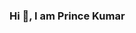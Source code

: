 ### Hi  👋, I am Prince Kumar

<!--
**prince-git-user/prince-git-user** is a ✨ _special_ ✨ repository because its `README.md` (this file) appears on your GitHub profile.

### I'm a passionate full stack web developer from Patna. My passion for software lies with dreaming up ideas and making them come true with elegant interfaces. I take ---great care in -the experience, architecture, and code quality of the things I build.


- 🔭 I’m currently working on ...
- 🌱I’m currently learning React.js,JavaScript,Node JS,Express,MongoDB,HTML,CSS
- 👯 I’m looking to collaborate on Javascript ,React projects.
- 🤔 I’m looking for help with ...
- 💬 Ask me about ...
- 📫 How to reach me: ...
-

-->
